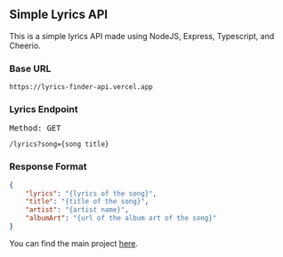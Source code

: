 ## Simple Lyrics API

This is a simple lyrics API made using NodeJS, Express, Typescript, and Cheerio.

### Base URL

```
https://lyrics-finder-api.vercel.app
```

### Lyrics Endpoint

<kbd>Method: <samp>GET</samp></kbd>

```
/lyrics?song={song title}
```

### Response Format

```json
{
    "lyrics": "{lyrics of the song}",
    "title": "{title of the song}",
    "artist": "{artist name}",
    "albumArt": "{url of the album art of the song}"
}
```

You can find the main project [here](https://github.com/SnoopyCodeX/lyrics-finder).